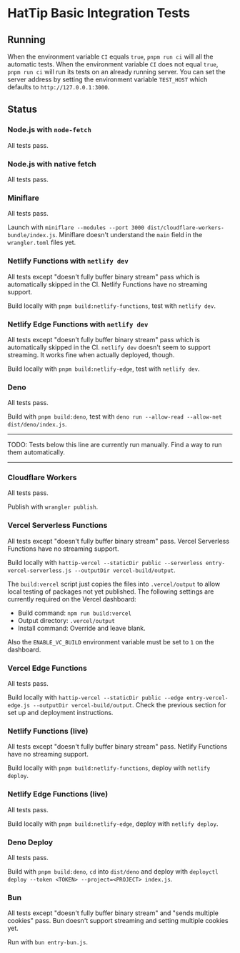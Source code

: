 # HatTip Basic Integration Tests

## Running

When the environment variable `CI` equals `true`, `pnpm run ci` will all the automatic tests. When the environment variable `CI` does not equal `true`, `pnpm run ci` will run its tests on an already running server. You can set the server address by setting the environment variable `TEST_HOST` which defaults to `http://127.0.0.1:3000`.

## Status

### Node.js with `node-fetch`

All tests pass.

### Node.js with native fetch

All tests pass.

### Miniflare

All tests pass.

Launch with `miniflare --modules --port 3000 dist/cloudflare-workers-bundle/index.js`. Miniflare doesn't understand the `main` field in the `wrangler.toml` files yet.

### Netlify Functions with `netlify dev`

All tests except "doesn't fully buffer binary stream" pass which is automatically skipped in the CI. Netlify Functions have no streaming support.

Build locally with `pnpm build:netlify-functions`, test with `netlify dev`.

### Netlify Edge Functions with `netlify dev`

All tests except "doesn't fully buffer binary stream" pass which is automatically skipped in the CI. `netlify dev` doesn't seem to support streaming. It works fine when actually deployed, though.

Build locally with `pnpm build:netlify-edge`, test with `netlify dev`.

### Deno

All tests pass.

Build with `pnpm build:deno`, test with `deno run --allow-read --allow-net dist/deno/index.js`.

---

TODO: Tests below this line are currently run manually. Find a way to run them automatically.

---

### Cloudflare Workers

All tests pass.

Publish with `wrangler publish`.

### Vercel Serverless Functions

All tests except "doesn't fully buffer binary stream" pass. Vercel Serverless Functions have no streaming support.

Build locally with `hattip-vercel --staticDir public --serverless entry-vercel-serverless.js --outputDir vercel-build/output`.

The `build:vercel` script just copies the files into `.vercel/output` to allow local testing of packages not yet published. The following settings are currently required on the Vercel dashboard:

- Build command: `npm run build:vercel`
- Output directory: `.vercel/output`
- Install command: Override and leave blank.

Also the `ENABLE_VC_BUILD` environment variable must be set to `1` on the dashboard.

### Vercel Edge Functions

All tests pass.

Build locally with `hattip-vercel --staticDir public --edge entry-vercel-edge.js --outputDir vercel-build/output`. Check the previous section for set up and deployment instructions.

### Netlify Functions (live)

All tests except "doesn't fully buffer binary stream" pass. Netlify Functions have no streaming support.

Build locally with `pnpm build:netlify-functions`, deploy with `netlify deploy`.

### Netlify Edge Functions (live)

All tests pass.

Build locally with `pnpm build:netlify-edge`, deploy with `netlify deploy`.

### Deno Deploy

All tests pass.

Build with `pnpm build:deno`, `cd` into `dist/deno` and deploy with `deployctl deploy --token <TOKEN> --project=<PROJECT> index.js`.

### Bun

All tests except "doesn't fully buffer binary stream" and "sends multiple cookies" pass. Bun doesn't support streaming and setting multiple cookies yet.

Run with `bun entry-bun.js`.
